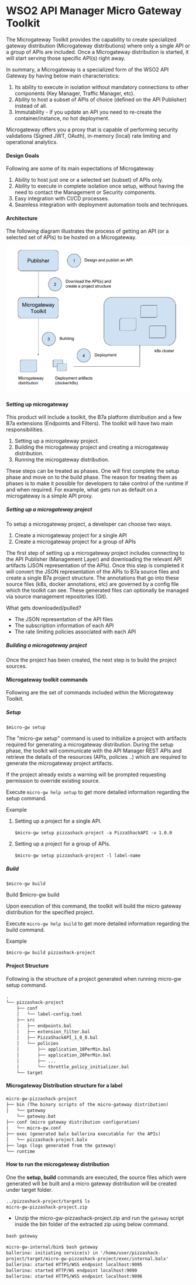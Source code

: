 # WSO2 API Manager Micro Gateway Toolkit 

The Microgateway Toolkit provides the capability to create specialized gateway distribution (Microgateway distributions) where only a single API or a group of APIs are included. Once a Microgateway distribution is started, it will start serving those specific API(s) right away. 

In summary, a Microgateway is a specialized form of the WSO2 API Gateway by having below main characteristics:

1. Its ability to execute in isolation without mandatory connections to other components (Key Manager, Traffic Manager, etc).
1. Ability to host a subset of APIs of choice (defined on the API Publisher) instead of all.
1. Immutability - if you update an API you need to re-create the container/instance, no hot deployment.

Microgateway offers you a proxy that is capable of performing security validations (Signed JWT, OAuth), in-memory (local) rate limiting and operational analytics.

#### Design Goals

Following are some of its main expectations of Microgateway

1. Ability to host just one or a selected set (subset) of APIs only.
1. Ability to execute in complete isolation once setup, without having the need to contact the Management or Security components.
1. Easy integration with CI/CD processes.
1. Seamless integration with deployment automation tools and techniques.

#### Architecture

The following diagram illustrates the process of getting an API (or a selected set of APIs) to be hosted on a Microgateway.

![Alt text](architecture.png?raw=true "Title")

#### Setting up microgateway

 This product will include a toolkit, the B7a platform distribution and a few B7a extensions (Endpoints and Filters). The toolkit will have two main responsibilities.

 1. Setting up a microgateway project.
 1. Building the microgateway project and creating a microgateway distribution.
 1. Running the microgateway distribution.

 These steps can be treated as phases. One will first complete the setup phase and move on to the build phase. The reason for treating them as phases is to make it possible for developers to take control of the runtime if and when required. For example, what gets run as default on a microgateway is a simple API proxy.

##### Setting up a microgateway project

To setup a microgateway project, a developer can choose two ways.

 1. Create a microgateway project for a single API
 1. Create a microgateway project for a group of APIs

The first step of setting up a microgateway project includes connecting to the API Publisher (Management Layer) and downloading the relevant API artifacts (JSON representation of the APIs). Once this step is completed it will convert the JSON representation of the APIs to B7a source files and create a single B7a project structure. The annotations that go into these source files (k8s, docker annotations, etc) are governed by a config file which the toolkit can see. These generated files can optionally be managed via source management repositories (Git).

What gets downloaded/pulled?
* The JSON representation of the API files
* The subscription information of each API
* The rate limiting policies associated with each API

##### Building a microgateway project

Once the project has been created, the next step is to build the project sources.

#### Microgateway toolkit commands

Following are the set of commands included within the Microgateway Toolkit.

##### Setup

`$micro-gw setup`

The "micro-gw setup" command is used to initialize a project with artifacts required for generating a microgateway
distribution. During the setup phase, the toolkit will communicate with the API Manager REST APIs and retrieve the
details of the resources (APIs, policies ..) which are required to generate the microgateway project artifacts.

If the project already exists a warning will be prompted requesting permission to override existing source.

Execute `micro-gw help setup` to get more detailed information regarding the setup command.

Example

1. Setting up a project for a single API.

    `$micro-gw setup pizzashack-project -a PizzaShackAPI -v 1.0.0`

1. Setting up a project for a group of APIs.

    `$micro-gw setup pizzashack-project -l label-name`


##### Build

`$micro-gw build`

Build
$micro-gw build

Upon execution of this command, the toolkit will build the micro gateway distribution for the specified project.

Execute `micro-gw help build` to get more detailed information regarding the build command.

Example

	$micro-gw build pizzashack-project

#### Project Structure

Following is the structure of a project generated when running micro-gw setup command.

```
.
└── pizzashack-project
    ├── conf
    │   └── label-config.toml
    ├── src
    │   ├── endpoints.bal
    │   ├── extension_filter.bal
    │   ├── PizzaShackAPI_1_0_0.bal
    │   └── policies
    │       ├── application_10PerMin.bal
    │       ├── application_20PerMin.bal
    │       ├── ...
    │       └── throttle_policy_initializer.bal
    └── target
```

#### Microgateway Distribution structure for a label
```
micro-gw-pizzashack-project
├── bin (The binary scripts of the micro-gateway distribution)
│   └── gateway
    └── gateway.bat
├── conf (micro gateway distribution configuration)
│   └── micro-gw.conf
├── exec (generated balx ballerina executable for the APIs)
│   └── pizzashack-project.balx
├── logs (logs generated from the gateway)
└── runtime
```

#### How to run the microgateway distribution

One the **setup, build** commands are executed, the source files which were generated will be built and a micro gateway distribution will be created under target folder.

```
../pizzashack-project/target$ ls
micro-gw-pizzashack-project.zip
```

* Unzip the micro-gw-pizzashack-project.zip and run the `gateway` script inside the bin folder of the extracted zip using below command.

`bash gateway `

```
micro-gw-internal/bin$ bash gateway
ballerina: initiating service(s) in '/home/user/pizzashack-project/target/micro-gw-pizzashack-project/exec/internal.balx'
ballerina: started HTTPS/WSS endpoint localhost:9095
ballerina: started HTTP/WS endpoint localhost:9090
ballerina: started HTTPS/WSS endpoint localhost:9096
```